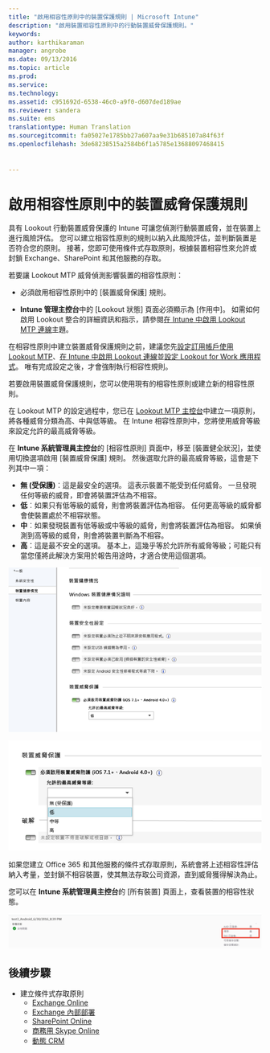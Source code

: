 ```yaml
---
title: "啟用相容性原則中的裝置保護規則 | Microsoft Intune"
description: "啟用裝置相容性原則中的行動裝置威脅保護規則。"
keywords: 
author: karthikaraman
manager: angrobe
ms.date: 09/13/2016
ms.topic: article
ms.prod: 
ms.service: 
ms.technology: 
ms.assetid: c951692d-6538-46c0-a9f0-d607ded189ae
ms.reviewer: sandera
ms.suite: ems
translationtype: Human Translation
ms.sourcegitcommit: fa05027e1785bb27a607aa9e31b685107a84f63f
ms.openlocfilehash: 3de68238515a2584b6f1a5785e13688097468415


---
```


# 啟用相容性原則中的裝置威脅保護規則
具有 Lookout 行動裝置威脅保護的 Intune 可讓您偵測行動裝置威脅，並在裝置上進行風險評估。 您可以建立相容性原則的規則以納入此風險評估，並判斷裝置是否符合您的原則。 接著，您即可使用條件式存取原則，根據裝置相容性來允許或封鎖 Exchange、SharePoint 和其他服務的存取。

若要讓 Lookout MTP 威脅偵測影響裝置的相容性原則：

* 必須啟用相容性原則中的 [裝置威脅保護] 規則。

* **Intune 管理主控台**中的 [Lookout 狀態] 頁面必須顯示為 [作用中]。 如需如何啟用 Lookout 整合的詳細資訊和指示，請參閱[在 Intune 中啟用 Lookout MTP 連線](enable-lookout-mtp-connection-in-intune.md)主題。


在相容性原則中建立裝置威脅保護規則之前，建議您先[設定訂用帳戶使用 Lookout MTP](set-up-your-subscription-with-lookout-mtp.md)、[在 Intune 中啟用 Lookout 連線](enable-lookout-mtp-connection-in-intune.md)並[設定 Lookout for Work 應用程式](configure-and-deploy-lookout-for-work-apps.md)。 唯有完成設定之後，才會強制執行相容性規則。

若要啟用裝置威脅保護規則，您可以使用現有的相容性原則或建立新的相容性原則。

在 Lookout MTP 的設定過程中，您已在 [Lookout MTP 主控台](https://aad.lookout.com)中建立一項原則，將各種威脅分類為高、中與低等級。 在 Intune 相容性原則中，您將使用威脅等級來設定允許的最高威脅等級。

在 **Intune 系統管理員主控台**的 [相容性原則] 頁面中，移至 [裝置健全狀況]，並使用切換選項啟用 [裝置威脅保護] 規則。 然後選取允許的最高威脅等級，這會是下列其中一項：
* **無 (受保護)**︰這是最安全的選項。  這表示裝置不能受到任何威脅。  一旦發現任何等級的威脅，即會將裝置評估為不相容。  
* **低**︰如果只有低等級的威脅，則會將裝置評估為相容。 任何更高等級的威脅都會使裝置處於不相容狀態。
* **中**︰如果發現裝置有低等級或中等級的威脅，則會將裝置評估為相容。 如果偵測到高等級的威脅，則會將裝置判斷為不相容。
* **高**：這是最不安全的選項。 基本上，這幾乎等於允許所有威脅等級；可能只有當您僅將此解決方案用於報告用途時，才適合使用這個選項。

![顯示裝置威脅保護規則設定的螢幕擷取畫面 ](../media/mtp/mtp-compliance-policy-rule.png)

![顯示裝置威脅保護規則設定之威脅等級選項的螢幕擷取畫面](../media/mtp/mtp-compliance-policy-setting.png)

如果您建立 Office 365 和其他服務的條件式存取原則，系統會將上述相容性評估納入考量，並封鎖不相容裝置，使其無法存取公司資源，直到威脅獲得解決為止。

您可以在 **Intune 系統管理員主控台**的 [所有裝置] 頁面上，查看裝置的相容性狀態。

![Intune 管理主控台中顯示裝置相容性狀態之 [裝置] 頁面的螢幕擷取畫面](../media/mtp/mtp-device-status-intune-console.png)

## 後續步驟
* 建立條件式存取原則
  * [Exchange Online](restrict-access-to-exchange-online-with-microsoft-intune.md)
  * [Exchange 內部部署](restrict-access-to-exchange-onpremises-with-microsoft-intune.md)
  * [SharePoint Online](restrict-access-to-sharepoint-online-with-microsoft-intune.md)
  * [商務用 Skype Online](restrict-access-to-skype-for-business-online-with-microsoft-intune,md)
  * [動態 CRM](restrict-access-to-dynamics-crm-online-with-microsoft-intune.md)



<!--HONumber=Sep16_HO3-->


